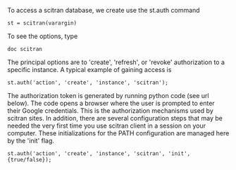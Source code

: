 To access a scitran database, we create use the st.auth command

    st = scitran(varargin)

To see the options, type

    doc scitran

The principal options are to 'create', 'refresh', or 'revoke' authorization to a specific instance.  A typical example of gaining access is

    st.auth('action', 'create', 'instance', 'scitran');

The authorization token is generated by running python code (see url below). The code opens a browser where the user is prompted to enter their Google credentials.  This is the authorization mechanisms used by scitran sites. In addition, there are several configuration steps that may be needed the very first time you use scitran client in a session on your computer.  These initializations for the PATH configuration are managed here by the 'init' flag. 

    st.auth('action', 'create', 'instance', 'scitran', 'init',{true/false});

